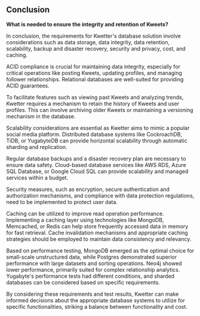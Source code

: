 ## Conclusion

**What is needed to ensure the integrity and retention of Kweets?**

In conclusion, the requirements for Kwetter's database solution involve considerations such as data storage, data
integrity, data retention, scalability, backup and disaster recovery, security and privacy, cost, and caching.

ACID compliance is crucial for maintaining data integrity, especially for critical operations like posting Kweets,
updating profiles, and managing follower relationships. Relational databases are well-suited for providing ACID
guarantees.

To facilitate features such as viewing past Kweets and analyzing trends, Kwetter requires a mechanism to retain the
history of Kweets and user profiles. This can involve archiving older Kweets or maintaining a versioning mechanism in
the database.

Scalability considerations are essential as Kwetter aims to mimic a popular social media platform. Distributed database
systems like CockroachDB, TiDB, or YugabyteDB can provide horizontal scalability through automatic sharding and
replication.

Regular database backups and a disaster recovery plan are necessary to ensure data safety. Cloud-based database services
like AWS RDS, Azure SQL Database, or Google Cloud SQL can provide scalability and managed services within a budget.

Security measures, such as encryption, secure authentication and authorization mechanisms, and compliance with data
protection regulations, need to be implemented to protect user data.

Caching can be utilized to improve read operation performance. Implementing a caching layer using technologies like
MongoDB, Memcached, or Redis can help store frequently accessed data in memory for fast retrieval. Cache invalidation
mechanisms and appropriate caching strategies should be employed to maintain data consistency and relevancy.

Based on performance testing, MongoDB emerged as the optimal choice for small-scale unstructured data, while Postgres
demonstrated superior performance with large datasets and sorting operations. Neo4j showed lower performance, primarily
suited for complex relationship analytics. Yugabyte's performance tests had different conditions, and sharded databases
can be considered based on specific requirements.

By considering these requirements and test results, Kwetter can make informed decisions about the appropriate database
systems to utilize for specific functionalities, striking a balance between functionality and cost.
